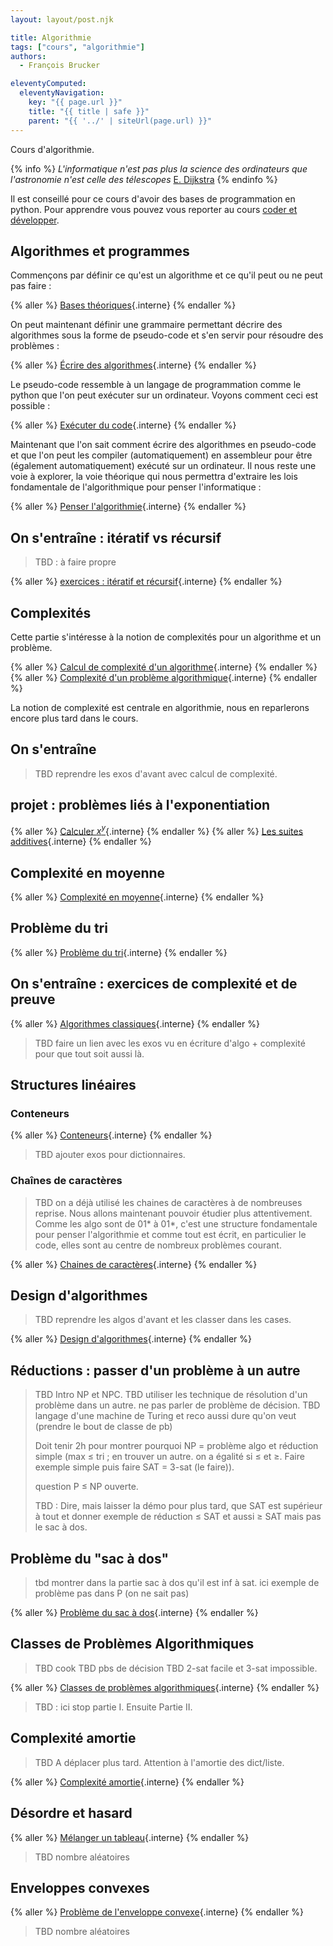 ```yaml
---
layout: layout/post.njk

title: Algorithmie
tags: ["cours", "algorithmie"]
authors:
  - François Brucker

eleventyComputed:
  eleventyNavigation:
    key: "{{ page.url }}"
    title: "{{ title | safe }}"
    parent: "{{ '../' | siteUrl(page.url) }}"
---
```


Cours d'algorithmie.

{% info %}
_L'informatique n'est pas plus la science des ordinateurs que l'astronomie n'est celle des télescopes_ [E. Dijkstra](https://fr.wikipedia.org/wiki/Edsger_Dijkstra)
{% endinfo %}

Il est conseillé pour ce cours d'avoir des bases de programmation en python. Pour apprendre vous pouvez vous reporter au cours [coder et développer](/cours/coder-et-développer).

## Algorithmes et programmes

Commençons par définir ce qu'est un algorithme et ce qu'il peut ou ne peut pas faire :

{% aller %}
[Bases théoriques](./bases-théoriques){.interne}
{% endaller %}

On peut maintenant définir une grammaire permettant décrire des algorithmes sous la forme de pseudo-code et s'en servir pour résoudre des problèmes :

{% aller %}
[Écrire des algorithmes](./écrire-algorithmes){.interne}
{% endaller %}

Le pseudo-code ressemble à un langage de programmation comme le python que l'on peut exécuter sur un ordinateur. Voyons comment ceci est possible :

{% aller %}
[Exécuter du code](./exécuter-code){.interne}
{% endaller %}

Maintenant que l'on sait comment écrire des algorithmes en pseudo-code et que l'on peut les compiler (automatiquement) en assembleur pour être (également automatiquement) exécuté sur un ordinateur. Il nous reste une voie à explorer, la voie théorique qui nous permettra d'extraire les lois fondamentale de l'algorithmique pour penser l'informatique :

{% aller %}
[Penser l'algorithmie](./penser-algorithmie){.interne}
{% endaller %}

## On s'entraîne : itératif vs récursif

> TBD : à faire propre

{% aller %}
[exercices : itératif et récursif](./projet-itératif-récursif){.interne}
{% endaller %}

## Complexités

Cette partie s'intéresse à la notion de complexités pour un algorithme et un problème.

{% aller %}
[Calcul de complexité d'un algorithme](./complexité-calculs){.interne}
{% endaller %}
{% aller %}
[Complexité d'un problème algorithmique](./complexité-problème){.interne}
{% endaller %}

La notion de complexité est centrale en algorithmie, nous en reparlerons encore plus tard dans le cours.

## On s'entraîne

> TBD reprendre les exos d'avant avec calcul de complexité.

## projet : problèmes liés à l'exponentiation

{% aller %}
[Calculer $x^y$](./projet-exponentiation){.interne}
{% endaller %}
{% aller %}
[Les suites additives](./projet-suite-additive){.interne}
{% endaller %}

## Complexité en moyenne

{% aller %}
[Complexité en moyenne](./complexité-moyenne){.interne}
{% endaller %}

## Problème du tri

{% aller %}
[Problème du tri](./problème-tris){.interne}
{% endaller %}

## On s'entraîne : exercices de complexité et de preuve

{% aller %}
[Algorithmes classiques](./projet-classiques){.interne}
{% endaller %}

> TBD faire un lien avec les exos vu en écriture d'algo + complexité pour que tout soit aussi là.

## Structures linéaires

### Conteneurs

{% aller %}
[Conteneurs](./structure-conteneurs){.interne}
{% endaller %}

> TBD ajouter exos pour dictionnaires.

### Chaînes de caractères

> TBD on a déjà utilisé les chaines de caractères à de nombreuses reprise. Nous allons maintenant pouvoir étudier plus attentivement. Comme les algo sont de 01* à 01*, c'est une structure fondamentale pour penser l'algorithmie et comme tout est écrit, en particulier le code, elles sont au centre de nombreux problèmes courant.

{% aller %}
[Chaines de caractères](./structure-chaine-de-caractères){.interne}
{% endaller %}

## Design d'algorithmes

> TBD reprendre les algos d'avant et les classer dans les cases.

{% aller %}
[Design d'algorithmes](./design-algorithmes){.interne}
{% endaller %}

## Réductions : passer d'un problème à un autre

> TBD Intro NP et NPC.
> TBD utiliser les technique de résolution d'un problème dans un autre.
> ne pas parler de problème de décision.
> TBD langage d'une machine de Turing et reco aussi dure qu'on veut (prendre le bout de classe de pb)
> 
>  Doit tenir 2h pour montrer pourquoi NP = problème algo et réduction simple (max ≤ tri ; en trouver un autre.
> on a égalité si ≤ et ≥. Faire exemple simple puis faire SAT = 3-sat (le faire)).
>
> question P ≤ NP ouverte.
>
> TBD : Dire, mais laisser la démo pour plus tard, que SAT est supérieur à tout et donner exemple de réduction ≤ SAT et aussi ≥ SAT mais pas le sac à dos.

## Problème du "sac à dos"

> tbd montrer dans la partie sac à dos qu'il est inf à sat.
> ici exemple de problème pas dans P (on ne sait pas)

{% aller %}
[Problème du sac à dos](./problème-sac-à-dos){.interne}
{% endaller %}

## Classes de Problèmes Algorithmiques

> TBD cook
> TBD pbs de décision
> TBD 2-sat facile et 3-sat impossible.

{% aller %}
[Classes de problèmes algorithmiques](./classes-problèmes){.interne}
{% endaller %}

> TBD : ici stop partie I. Ensuite Partie II.

## Complexité amortie

> TBD A déplacer plus tard. Attention à l'amortie des dict/liste.

{% aller %}
[Complexité amortie](./complexité-amortie){.interne}
{% endaller %}

## Désordre et hasard

{% aller %}
[Mélanger un tableau](./projet-mélange){.interne}
{% endaller %}

> TBD nombre aléatoires

## Enveloppes convexes

{% aller %}
[Problème de l'enveloppe convexe](./enveloppes-convexes){.interne}
{% endaller %}

> TBD nombre aléatoires
